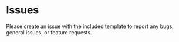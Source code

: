 # Issues

Please create an [issue](https://github.com/linustouchtips/cosmos-issue/issues) with the included template to report any bugs, general issues, or feature requests.
